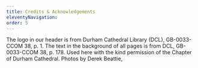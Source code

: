 ```yaml
---
title: Credits & Acknowledgements
eleventyNavigation:
order: 5
---
```


The logo in our header is from Durham Cathedral Library (DCL), GB-0033-CCOM 38, p. 1. The text in the background of all pages is from DCL, GB-0033-CCOM 38, p. 178. Used here with the kind permission of the Chapter of Durham Cathedral. Photos by Derek Beattie, 
